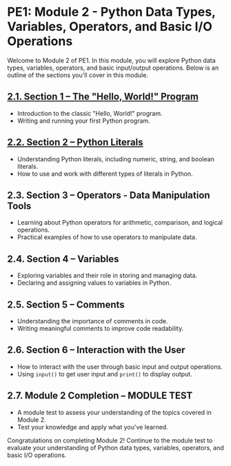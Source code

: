 # PE1: Module 2 - Python Data Types, Variables, Operators, and Basic I/O Operations

Welcome to Module 2 of PE1. In this module, you will explore Python data types, variables, operators, and basic input/output operations. Below is an outline of the sections you'll cover in this module.

## [2.1. Section 1 – The "Hello, World!" Program](/PE1:%20Module%202.%20Python%20Data%20Types,%20Variables,%20Operators,%20and%20Basic%20I/2.1.%20Section%201%20–%20The%20"Hello,%20World!"%20Program/)
- Introduction to the classic "Hello, World!" program.
- Writing and running your first Python program. 
## [2.2. Section 2 – Python Literals](/PE1:%20Module%202.%20Python%20Data%20Types,%20Variables,%20Operators,%20and%20Basic%20I/2.2.%20Section%202%20–%20Python%20literals/)
- Understanding Python literals, including numeric, string, and boolean literals.
- How to use and work with different types of literals in Python.

## 2.3. Section 3 – Operators - Data Manipulation Tools
- Learning about Python operators for arithmetic, comparison, and logical operations.
- Practical examples of how to use operators to manipulate data.

## 2.4. Section 4 – Variables
- Exploring variables and their role in storing and managing data.
- Declaring and assigning values to variables in Python.

## 2.5. Section 5 – Comments
- Understanding the importance of comments in code.
- Writing meaningful comments to improve code readability.

## 2.6. Section 6 – Interaction with the User
- How to interact with the user through basic input and output operations.
- Using `input()` to get user input and `print()` to display output.

## 2.7. Module 2 Completion – MODULE TEST
- A module test to assess your understanding of the topics covered in Module 2.
- Test your knowledge and apply what you've learned.

Congratulations on completing Module 2! Continue to the module test to evaluate your understanding of Python data types, variables, operators, and basic I/O operations.
